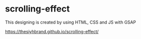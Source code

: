 # scrolling-effect
This designing is created by using HTML, CSS and JS with GSAP

https://thesiyhbrand.github.io/scrolling-effect/
